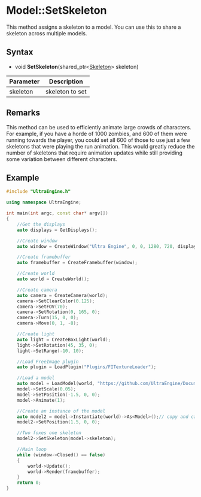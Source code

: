 # Model::SetSkeleton

This method assigns a skeleton to a model. You can use this to share a skeleton across multiple models.

## Syntax

- void **SetSkeleton**(shared_ptr<[Skeleton](Skeleton.md)\> skeleton)

| Parameter | Description |
|---|---|
| skeleton | skeleton to set |

## Remarks

This method can be used to efficiently animate large crowds of characters. For example, if you have a horde of 1000 zombies, and 600 of them were running towards the player, you could set all 600 of those to use just a few skeletons that were playing the run animation. This would greatly reduce the number of skeletons that require animation updates while still providing some variation between different characters.

## Example

```c++
#include "UltraEngine.h"

using namespace UltraEngine;

int main(int argc, const char* argv[])
{
    //Get the displays
    auto displays = GetDisplays();

    //Create window
    auto window = CreateWindow("Ultra Engine", 0, 0, 1280, 720, displays[0], WINDOW_CENTER | WINDOW_TITLEBAR);

    //Create framebuffer
    auto framebuffer = CreateFramebuffer(window);

    //Create world
    auto world = CreateWorld();

    //Create camera
    auto camera = CreateCamera(world);
    camera->SetClearColor(0.125);
    camera->SetFOV(70);
    camera->SetRotation(0, 165, 0);
    camera->Turn(15, 0, 0);
    camera->Move(0, 1, -8);

    //Create light
    auto light = CreateBoxLight(world);
    light->SetRotation(45, 35, 0);
    light->SetRange(-10, 10);

    //Load FreeImage plugin
    auto plugin = LoadPlugin("Plugins/FITextureLoader");

    //Load a model
    auto model = LoadModel(world, "https://github.com/UltraEngine/Documentation/raw/master/Assets/Models/Characters/Fox.glb");
    model->SetScale(0.05);
    model->SetPosition(-1.5, 0, 0);
    model->Animate(1);

    //Create an instance of the model
    auto model2 = model->Instantiate(world)->As<Model>();// copy and cast to the Model class
    model2->SetPosition(1.5, 0, 0);

    //Two foxes one skeleton
    model2->SetSkeleton(model->skeleton);

    //Main loop
    while (window->Closed() == false)
    {
        world->Update();
        world->Render(framebuffer);
    }
    return 0;
}
```
